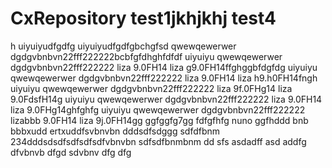# CxRepository test1jkhjkhj test4

h
uiyuiyudfgdfg uiyuiyudfgdfgbchgfsd
qwewqewerwer dgdgvbnbvn22fff222222bcbfgfdhghfdfdf
uiyuiyu qwewqewerwer dgdgvbnbvn22fff222222 liza 9.0FH14 liza g9.0FH14ffghggbfdgfdg
uiyuiyu qwewqewerwer dgdgvbnbvn22fff222222 liza 9.0FH14 liza h9.h0FH14fngh
uiyuiyu qwewqewerwer dgdgvbnbvn22fff222222 liza 9f.0FHg14 liza 9.0FdsfH14g
uiyuiyu qwewqewerwer dgdgvbnbvn22fff222222 liza 9.0FH14 liza 9.0FHg14ghfghfg
uiyuiyu qwewqewerwer dgdgvbnbvn22fff222222 lizabbb 9.0FH14 liza 9j.0FH14gg
ggfggfg7gg
fdfgfhfg
nuno  ggfhddd
bnb
bbbxudd
ertxuddfsvbnvbn
dddsdfsdggg
sdfdfbnm
234dddsdsdfsdfsdfsdfvbnvbn
sdfsdfbnmbnm
dd
sfs
asdadff
asd
addfg
dfvbnvb
dfgd
sdvbnv
dfg
dfg
